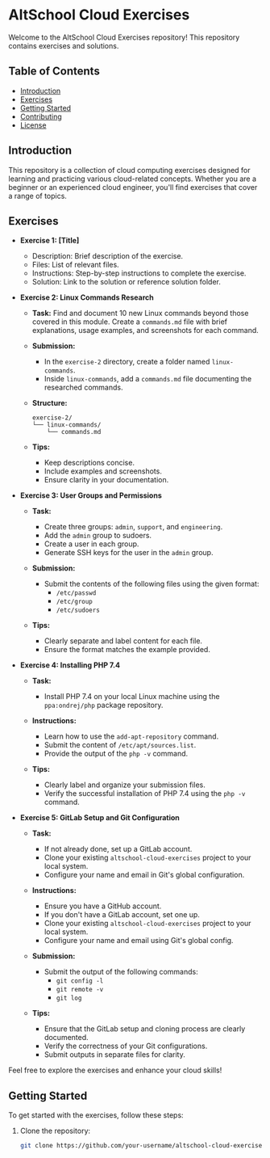 # AltSchool Cloud Exercises

Welcome to the AltSchool Cloud Exercises repository! This repository contains exercises and solutions.

## Table of Contents

- [Introduction](#introduction)
- [Exercises](#exercises)
- [Getting Started](#getting-started)
- [Contributing](#contributing)
- [License](#license)

## Introduction

This repository is a collection of cloud computing exercises designed for learning and practicing various cloud-related concepts. Whether you are a beginner or an experienced cloud engineer, you'll find exercises that cover a range of topics.

## Exercises

- **Exercise 1: [Title]**
  - Description: Brief description of the exercise.
  - Files: List of relevant files.
  - Instructions: Step-by-step instructions to complete the exercise.
  - Solution: Link to the solution or reference solution folder.

- **Exercise 2: Linux Commands Research**
  - **Task:** Find and document 10 new Linux commands beyond those covered in this module. Create a `commands.md` file with brief explanations, usage examples, and screenshots for each command.

  - **Submission:**
    - In the `exercise-2` directory, create a folder named `linux-commands`.
    - Inside `linux-commands`, add a `commands.md` file documenting the researched commands.
    
  - **Structure:**
    ```
    exercise-2/
    └── linux-commands/
        └── commands.md
    ```

  - **Tips:**
    - Keep descriptions concise.
    - Include examples and screenshots.
    - Ensure clarity in your documentation.

- **Exercise 3: User Groups and Permissions**
  - **Task:**
    - Create three groups: `admin`, `support`, and `engineering`.
    - Add the `admin` group to sudoers.
    - Create a user in each group.
    - Generate SSH keys for the user in the `admin` group.

  - **Submission:**
    - Submit the contents of the following files using the given format:
      - `/etc/passwd`
      - `/etc/group`
      - `/etc/sudoers`

  - **Tips:**
    - Clearly separate and label content for each file.
    - Ensure the format matches the example provided.

- **Exercise 4: Installing PHP 7.4**
  - **Task:**
    - Install PHP 7.4 on your local Linux machine using the `ppa:ondrej/php` package repository.
  
  - **Instructions:**
    - Learn how to use the `add-apt-repository` command.
    - Submit the content of `/etc/apt/sources.list`.
    - Provide the output of the `php -v` command.

  - **Tips:**
    - Clearly label and organize your submission files.
    - Verify the successful installation of PHP 7.4 using the `php -v` command.
   
- **Exercise 5: GitLab Setup and Git Configuration**
  - **Task:**
    - If not already done, set up a GitLab account.
    - Clone your existing `altschool-cloud-exercises` project to your local system.
    - Configure your name and email in Git's global configuration.

  - **Instructions:**
    - Ensure you have a GitHub account.
    - If you don't have a GitLab account, set one up.
    - Clone your existing `altschool-cloud-exercises` project to your local system.
    - Configure your name and email using Git's global config.
  
  - **Submission:**
    - Submit the output of the following commands:
      - `git config -l`
      - `git remote -v`
      - `git log`

  - **Tips:**
    - Ensure that the GitLab setup and cloning process are clearly documented.
    - Verify the correctness of your Git configurations.
    - Submit outputs in separate files for clarity.




Feel free to explore the exercises and enhance your cloud skills!

## Getting Started

To get started with the exercises, follow these steps:

1. Clone the repository:
   ```bash
   git clone https://github.com/your-username/altschool-cloud-exercises.git
